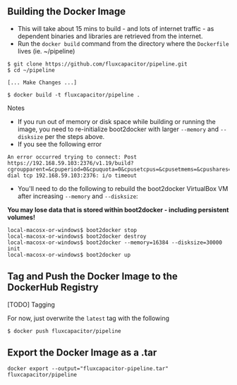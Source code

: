 ## Building the Docker Image
* This will take about 15 mins to build - and lots of internet traffic - as dependent binaries and libraries are retrieved from the internet.
* Run the `docker build` command from the directory where the `Dockerfile` lives (ie. ~/pipeline)

```
$ git clone https://github.com/fluxcapacitor/pipeline.git
$ cd ~/pipeline

[... Make Changes ...]

$ docker build -t fluxcapacitor/pipeline .
```
Notes
* If you run out of memory or disk space while building or running the image, you need to re-initialize boot2docker with larger `--memory` and `--disksize` per the steps above.
* If you see the following error
```
An error occurred trying to connect: Post https://192.168.59.103:2376/v1.19/build?cgroupparent=&cpuperiod=0&cpuquota=0&cpusetcpus=&cpusetmems=&cpushares=0&dockerfile=Dockerfile&memory=0&memswap=0&rm=1&t=fluxcapacitor%2Fpipeline: dial tcp 192.168.59.103:2376: i/o timeout
```
* You'll need to do the following to rebuild the boot2docker VirtualBox VM after increasing `--memory` and `--disksize`:

**You may lose data that is stored within boot2docker - including persistent volumes!**
```
local-macosx-or-windows$ boot2docker stop
local-macosx-or-windows$ boot2docker destroy
local-macosx-or-windows$ boot2docker --memory=16384 --disksize=30000 init
local-macosx-or-windows$ boot2docker up
```

## Tag and Push the Docker Image to the DockerHub Registry
[TODO] Tagging

For now, just overwrite the `latest` tag with the following
```
$ docker push fluxcapacitor/pipeline
```

## Export the Docker Image as a .tar
```
docker export --output="fluxcapacitor-pipeline.tar" fluxcapacitor/pipeline
```